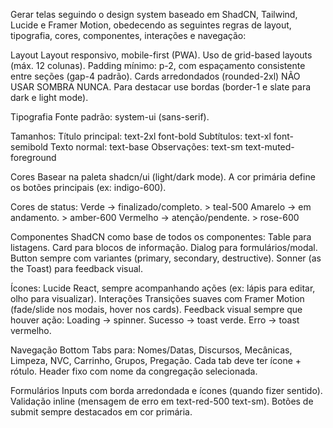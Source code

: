 Gerar telas seguindo o design system baseado em ShadCN, Tailwind, Lucide e Framer Motion, obedecendo as seguintes regras de layout, tipografia, cores, componentes, interações e navegação:

Layout
Layout responsivo, mobile-first (PWA).
Uso de grid-based layouts (máx. 12 colunas).
Padding mínimo: p-2, com espaçamento consistente entre seções (gap-4 padrão).
Cards arredondados (rounded-2xl) NÃO USAR SOMBRA NUNCA. Para destacar use bordas (border-1 e slate para dark e light mode).

Tipografia
Fonte padrão: system-ui (sans-serif).

Tamanhos:
Título principal: text-2xl font-bold
Subtítulos: text-xl font-semibold
Texto normal: text-base
Observações: text-sm text-muted-foreground

Cores
Basear na paleta shadcn/ui (light/dark mode).
A cor primária define os botões principais (ex: indigo-600).

Cores de status:
Verde → finalizado/completo. > teal-500
Amarelo → em andamento. > amber-600
Vermelho → atenção/pendente. > rose-600

Componentes
ShadCN como base de todos os componentes:
Table para listagens.
Card para blocos de informação.
Dialog para formulários/modal.
Button sempre com variantes (primary, secondary, destructive).
Sonner (as the Toast) para feedback visual.

Ícones: Lucide React, sempre acompanhando ações (ex: lápis para editar, olho para visualizar).
Interações
Transições suaves com Framer Motion (fade/slide nos modais, hover nos cards).
Feedback visual sempre que houver ação:
Loading → spinner.
Sucesso → toast verde.
Erro → toast vermelho.

Navegação
Bottom Tabs para: Nomes/Datas, Discursos, Mecânicas, Limpeza, NVC, Carrinho, Grupos, Pregação.
Cada tab deve ter ícone + rótulo.
Header fixo com nome da congregação selecionada.

Formulários
Inputs com borda arredondada e ícones (quando fizer sentido).
Validação inline (mensagem de erro em text-red-500 text-sm).
Botões de submit sempre destacados em cor primária.
